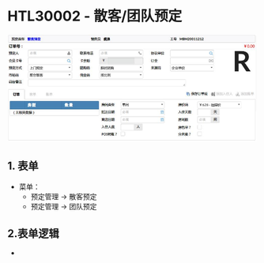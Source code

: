 # HTL30002 - 散客/团队预定

![](/_images/projects/htl/htl-30001-01.JPG)

## 1. 表单

* 菜单：
  * 预定管理 -&gt; 散客预定
  * 预定管理 -&gt; 团队预定

## 2.表单逻辑

* 


